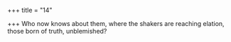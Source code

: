 +++
title = "14"

+++
Who now knows about them, where the shakers are reaching elation, those born of truth, unblemished?  